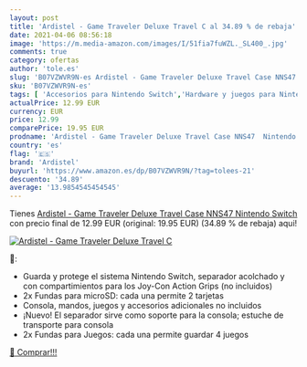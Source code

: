 ```yaml
---
layout: post
title: 'Ardistel - Game Traveler Deluxe Travel C al 34.89 % de rebaja'
date: 2021-04-06 08:56:18
image: 'https://m.media-amazon.com/images/I/51fia7fuWZL._SL400_.jpg'
comments: true
category: ofertas
author: 'tole.es'
slug: 'B07VZWVR9N-es Ardistel - Game Traveler Deluxe Travel Case NNS47 Nintendo...'
sku: 'B07VZWVR9N-es'
tags: [ 'Accesorios para Nintendo Switch','Hardware y juegos para Nintendo Switch','Kits de accesorios para Nintendo Switch','Videojuegos','ardistel','nintendo', ]
actualPrice: 12.99 EUR
currency: EUR
price: 12.99
comparePrice: 19.95 EUR
prodname: 'Ardistel - Game Traveler Deluxe Travel Case NNS47  Nintendo Switch '
country: 'es'
flag: '🇪🇸'
brand: 'Ardistel'
buyurl: 'https://www.amazon.es/dp/B07VZWVR9N/?tag=tolees-21'
descuento: '34.89'
average: '13.9854545454545'
---
```


Tienes [Ardistel - Game Traveler Deluxe Travel Case NNS47  Nintendo Switch ](https://www.amazon.es/dp/B07VZWVR9N/?tag=tolees-21) con precio final de  12.99 EUR (original: 19.95 EUR) (34.89 %  de rebaja) aqui!

[![Ardistel - Game Traveler Deluxe Travel C](https://m.media-amazon.com/images/I/51fia7fuWZL._SL400_.jpg)](https://www.amazon.es/dp/B07VZWVR9N/?tag=tolees-21)

🔎:

- Guarda y protege el sistema Nintendo Switch, separador acolchado y con compartimientos para los Joy-Con Action Grips (no incluidos)
- 2x Fundas para microSD: cada una permite 2 tarjetas
- Consola, mandos, juegos y accesorios adicionales no incluidos
- ¡Nuevo! El separador sirve como soporte para la consola; estuche de transporte para consola
- 2x Fundas para Juegos: cada una permite guardar 4 juegos

[🛒 Comprar!!!](https://www.amazon.es/dp/B07VZWVR9N/?tag=tolees-21)
